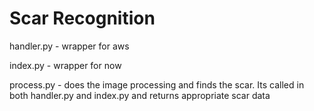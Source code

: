 # Scar Recognition

handler.py - wrapper for aws

index.py - wrapper for now

process.py - does the image processing and finds the scar. Its called in both handler.py and index.py and returns appropriate scar data



